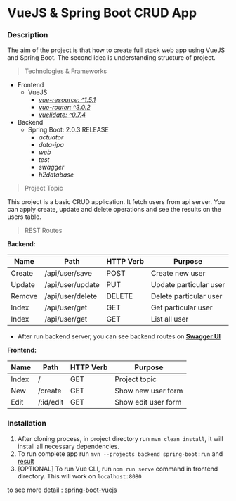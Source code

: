 # VueJS & Spring Boot CRUD App

### Description
The aim of the project is that how to create full stack web app using VueJS and Spring Boot.
The second idea is understanding structure of project.

> Technologies & Frameworks
* Frontend 
    * VueJS
        * [*vue-resource: ^1.5.1*](https://github.com/pagekit/vue-resource)
        * [*vue-router: ^3.0.2*](https://router.vuejs.org/)
        * [*vuelidate: ^0.7.4*](https://github.com/vuelidate/vuelidate)
* Backend
    * Spring Boot: 2.0.3.RELEASE
        * *actuator*
        * *data-jpa*
        * *web*
        * *test*
        * *swagger*
        * *h2database*
        
> Project Topic

This project is a basic CRUD application. It fetch users from api server. You can apply create, update and delete
operations and see the results on the users table.

> REST Routes

**Backend:**

| Name   | Path             | HTTP Verb | Purpose                                     	 |
|--------|------------------|-----------|------------------------------------------------|
| Create | /api/user/save   | POST      | Create new user                                |
| Update | /api/user/update | PUT       | Update particular user                         |
| Remove | /api/user/delete | DELETE    | Delete particular user                         |
| Index  | /api/user/get    | GET       | Get particular user     	                     |
| Index  | /api/user/get    | GET       | List all user                         	     |

* After run backend server, you can see backend routes on [**Swagger UI**](http://localhost:8082/swagger-ui.html)

**Frontend:**

| Name   | Path            | HTTP Verb | Purpose                                     	|
|--------|-----------------|-----------|------------------------------------------------|
| Index  | /               | GET       | Project topic                               	|
| New    | /create         | GET       | Show new user form                             |
| Edit   | /:id/edit       | GET       | Show edit user form                          	|


### Installation

1. After cloning process, in project directory run `mvn clean install`, it will install all necessary dependencies.
2. To run complete app run `mvn --projects backend spring-boot:run` and [result](http://localhost:8082/)
3. [OPTIONAL] To run Vue CLI, run `npm run serve` command in frontend directory. This will work on `localhost:8080`

to see more detail : [spring-boot-vuejs](https://github.com/jonashackt/spring-boot-vuejs#project-setup)
